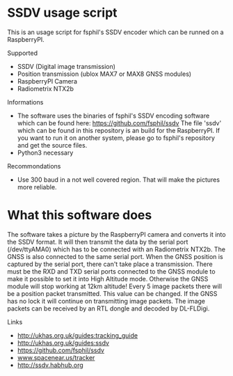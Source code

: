 SSDV usage script
====

This is an usage script for fsphil's SSDV encoder which can be runned on a RaspberryPI.

Supported
- SSDV (Digital image transmission)
- Position transmission (ublox MAX7 or MAX8 GNSS modules)
- RaspberryPI Camera
- Radiometrix NTX2b

Informations
- The software uses the binaries of fsphil's SSDV encoding software which can be found here: https://github.com/fsphil/ssdv
  The file 'ssdv' which can be found in this repository is an build for the RaspberryPI. If you want to run it on another
  system, please go to fsphil's repository and get the source files.
- Python3 necessary

Recommondations
- Use 300 baud in a not well covered region. That will make the pictures more reliable.

What this software does
====
The software takes a picture by the RaspberryPI camera and converts it into the SSDV format.
It will then transmit the data by the serial port (/dev/ttyAMA0) which has to be connected with an Radiometrix NTX2b.
The GNSS is also connected to the same serial port. When the GNSS position is captured by the serial port, there can't
take place a transmission. There must be the RXD and TXD serial ports connected to the GNSS module to make it possible
to set it into High Altitude mode. Otherwise the GNSS module will stop working at 12km altitude!
Every 5 image packets there will be a position packet transmitted. This value can be changed. If the GNSS has no lock
it will continue on transmitting image packets.
The image packets can be received by an RTL dongle and decoded by DL-FLDigi.

Links
- http://ukhas.org.uk/guides:tracking_guide
- http://ukhas.org.uk/guides:ssdv
- https://github.com/fsphil/ssdv
- www.spacenear.us/tracker
- http://ssdv.habhub.org
